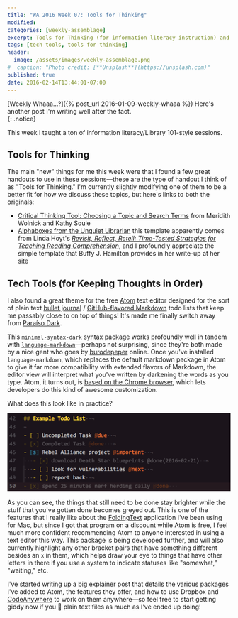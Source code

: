 ```yaml
---
title: "WA 2016 Week 07: Tools for Thinking" 
modified:
categories: [weekly-assemblage]
excerpt: Tools for Thinking (for information literacy instruction) and Tech Tools for Keeping Thoughts in Order (using Atom and its packages)
tags: [tech tools, tools for thinking]
header:
  image: /assets/images/weekly-assemblage.png
#  caption: "Photo credit: [**Unsplash**](https://unsplash.com)"
published: true
date: 2016-02-14T13:44:01-07:00
---
```

  
[Weekly Whaaa…?]({% post_url 2016-01-09-weekly-whaaa %}) Here's another post I'm writing well after the fact.  
{: .notice}  

This week I taught a ton of information literacy/Library 101-style sessions.  

## Tools for Thinking  

The main "new" things for me this week were that I found a few great handouts to use in these sessions—these are the type of handout I think of as "Tools for Thinking." I'm currently slightly modifying one of them to be a better fit for how we discuss these topics, but here's links to both the originals: 

- [Critical Thinking Tool: Choosing a Topic and Search Terms](http://guides.lib.virginia.edu/vlacrl2014) from Meridith Wolnick and Kathy Soule  
- [Alphaboxes from the Unquiet Librarian](https://theunquietlibrarian.wordpress.com/2016/02/02/helping-students-work-with-informational-text-from-a-z-with-alphaboxes/) this template apparently comes from Linda Hoyt's [_Revisit, Reflect, Retell: Time-Tested Strategies for Teaching Reading Comprehension_](http://www.heinemann.com/products/E02579.aspx), and I profoundly appreciate the simple template that Buffy J. Hamilton provides in her write-up at her site  

## Tech Tools (for Keeping Thoughts in Order)   

I also found a great theme for the free [Atom](https://atom.io) text editor designed for the sort of plain text [bullet journal](http://bulletjournal.com) / [GitHub-flavored Markdown](https://guides.github.com/features/mastering-markdown/) todo lists that keep me passably close to on top of things! It's made me finally switch away from [Paraíso Dark](https://github.com/idleberg/atom-paraiso-dark).    

This [`minimal-syntax-dark`](https://github.com/burodepeper/minimal-syntax-dark) syntax package works profoundly well in tandem with [`language-markdown`](https://atom.io/packages/language-markdown)—perhaps not surprising, since they're both made by a nice gent who goes by [burodepeper](https://github.com/burodepeper) online. Once you've installed `language-markdown`, which replaces the default markdown package in Atom to give it far more compatibility with extended flavors of Markdown, the editor view will interpret what you've written by darkening the words as you type. Atom, it turns out, is [based on the Chrome browser](https://atom.io/docs/v1.5.4/hacking-atom-creating-a-theme#developer-tools), which lets developers do this kind of awesome customization.  

What does this look like in practice?  

![Example Todo List](/assets/images/ExampleTodoList.png)   

As you can see, the things that still need to be done stay brighter while the stuff that you've gotten done becomes greyed out. This is one of the features that I really like about the [FoldingText](http://www.foldingtext.com) application I've been using for Mac, but since I got that program on a discount while Atom is free, I feel much more confident recommending Atom to anyone interested in using a text editor this way. This package is being developed further, and will also currently highlight any other bracket pairs that have something different besides an `x` in them, which helps draw your eye to things that have other letters in there if you use a system to indicate statuses like "somewhat," "waiting," etc.   

I've started writing up a big explainer post that details the various packages I've added to Atom, the features they offer, and how to use Dropbox and [CodeAnywhere](http://codeanywhere.com) to work on them anywhere—so feel free to start getting giddy now if you :raised_hands: plain text files as much as I've ended up doing!  